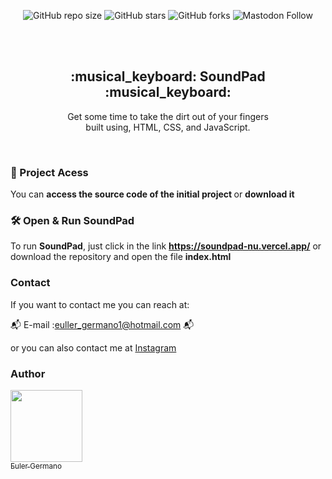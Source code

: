 <div align="center">
  
  ![GitHub repo size](https://img.shields.io/github/repo-size/eullerg/SoundPad)
  ![GitHub stars](https://img.shields.io/github/stars/eullerg/SoundPad)
  ![GitHub forks](https://img.shields.io/github/forks/eullerg/SoundPad)
  ![Mastodon Follow](https://img.shields.io/mastodon/follow/110913095554798781)


  <br />
  <br />

  <h2 align="center"> :musical_keyboard: SoundPad :musical_keyboard: </h2>

  Get some time to take the dirt out of your fingers  <br />built using, HTML, CSS, and JavaScript.

  </div>

  <br />

  ### 📁 Project Acess

You can <strong> access the source code of the initial project </strong> or <strong> download it </strong>

### 🛠️ Open & Run SoundPad

To run **SoundPad**, just click in the link **https://soundpad-nu.vercel.app/** or download the repository and open the file <strong> index.html </strong>


### Contact

If you want to contact me you can reach at: 

:mailbox_with_mail: E-mail :euller_germano1@hotmail.com	:mailbox_with_mail: 	

or you can also contact me at [Instagram](https://www.instagram.com/og.euller)



### Author

 [<img src="https://avatars.githubusercontent.com/u/28613413?v=4" width=115><br><sub>Euler Germano</sub>](https://github.com/eullerg) 

